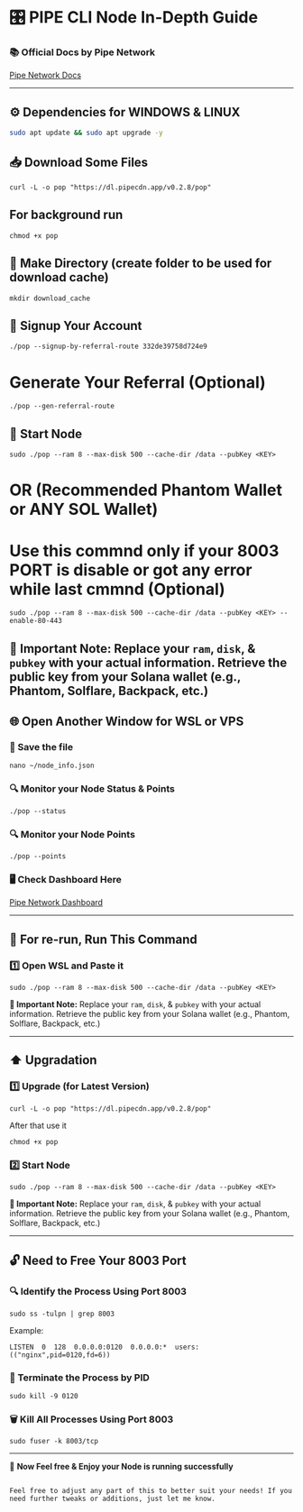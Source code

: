
# 🎛 PIPE CLI Node In-Depth Guide

### 📚 Official Docs by Pipe Network
[Pipe Network Docs](https://docs.pipe.network/devnet-2)

---

## ⚙️ Dependencies for WINDOWS & LINUX
```sh
sudo apt update && sudo apt upgrade -y
```

## 📥 Download Some Files
```
curl -L -o pop "https://dl.pipecdn.app/v0.2.8/pop"

```
## For background run
```
chmod +x pop
```

## 📂 Make Directory (create folder to be used for download cache)
```
mkdir download_cache
```

## 📝 Signup Your Account
```
./pop --signup-by-referral-route 332de39758d724e9
```
# Generate Your Referral (Optional)
```
./pop --gen-referral-route
```

## 🚀 Start Node
```
sudo ./pop --ram 8 --max-disk 500 --cache-dir /data --pubKey <KEY>
```
# OR (Recommended Phantom Wallet or ANY SOL Wallet)

# Use this commnd only if your 8003 PORT is disable or got any error while last cmmnd (Optional)

```
sudo ./pop --ram 8 --max-disk 500 --cache-dir /data --pubKey <KEY> --enable-80-443
```
**🔔 Important Note:** Replace your `ram`, `disk`, & `pubkey` with your actual information. Retrieve the public key from your Solana wallet (e.g., Phantom, Solflare, Backpack, etc.)
---

## 🌐 Open Another Window for WSL or VPS

### 💾 Save the file
```
nano ~/node_info.json
```

### 🔍 Monitor your Node Status & Points
```
./pop --status
```
### 🔍 Monitor your Node Points
``` 
./pop --points
```

### 🖥 Check Dashboard Here
[Pipe Network Dashboard](https://dashboard.pipenetwork.com/node-lookup)

---

## 🔄 For re-run, Run This Command

### 1️⃣ Open WSL and Paste it
```
sudo ./pop --ram 8 --max-disk 500 --cache-dir /data --pubKey <KEY>
```

**🔔 Important Note:** Replace your `ram`, `disk`, & `pubkey` with your actual information. Retrieve the public key from your Solana wallet (e.g., Phantom, Solflare, Backpack, etc.)

---

## ⬆️ Upgradation

### 1️⃣ Upgrade (for Latest Version)
```
curl -L -o pop "https://dl.pipecdn.app/v0.2.8/pop"
```
 After that use it
 ```
chmod +x pop
```

### 2️⃣ Start Node
```
sudo ./pop --ram 8 --max-disk 500 --cache-dir /data --pubKey <KEY>
```

**🔔 Important Note:** Replace your `ram`, `disk`, & `pubkey` with your actual information. Retrieve the public key from your Solana wallet (e.g., Phantom, Solflare, Backpack, etc.)

---

## 🔓 Need to Free Your 8003 Port

### 🔍 Identify the Process Using Port 8003
```
sudo ss -tulpn | grep 8003
```

Example:
```
LISTEN  0  128  0.0.0.0:0120  0.0.0.0:*  users:(("nginx",pid=0120,fd=6))
```

### 🛑 Terminate the Process by PID
```
sudo kill -9 0120
```

### 🗑 Kill All Processes Using Port 8003
```
sudo fuser -k 8003/tcp
```

---

🎉 **Now Feel free & Enjoy your Node is running successfully**

```

Feel free to adjust any part of this to better suit your needs! If you need further tweaks or additions, just let me know.
```
